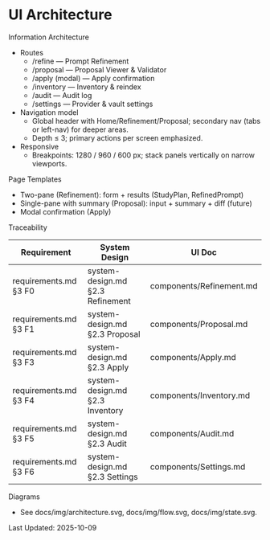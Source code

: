 # UI Architecture

Information Architecture

- Routes
  - /refine — Prompt Refinement
  - /proposal — Proposal Viewer & Validator
  - /apply (modal) — Apply confirmation
  - /inventory — Inventory & reindex
  - /audit — Audit log
  - /settings — Provider & vault settings
- Navigation model
  - Global header with Home/Refinement/Proposal; secondary nav (tabs or left-nav) for deeper areas.
  - Depth ≤ 3; primary actions per screen emphasized.
- Responsive
  - Breakpoints: 1280 / 960 / 600 px; stack panels vertically on narrow viewports.

Page Templates

- Two-pane (Refinement): form + results (StudyPlan, RefinedPrompt)
- Single-pane with summary (Proposal): input + summary + diff (future)
- Modal confirmation (Apply)

Traceability

| Requirement | System Design | UI Doc |
| --- | --- | --- |
| requirements.md §3 F0 | system-design.md §2.3 Refinement | components/Refinement.md |
| requirements.md §3 F1 | system-design.md §2.3 Proposal | components/Proposal.md |
| requirements.md §3 F3 | system-design.md §2.3 Apply | components/Apply.md |
| requirements.md §3 F4 | system-design.md §2.3 Inventory | components/Inventory.md |
| requirements.md §3 F5 | system-design.md §2.3 Audit | components/Audit.md |
| requirements.md §3 F6 | system-design.md §2.3 Settings | components/Settings.md |

Diagrams

- See docs/img/architecture.svg, docs/img/flow.svg, docs/img/state.svg.

Last Updated: 2025-10-09
